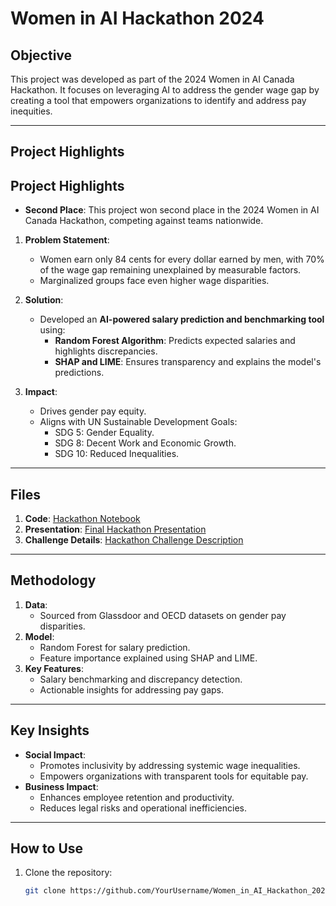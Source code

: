 # Women in AI Hackathon 2024

## Objective
This project was developed as part of the 2024 Women in AI Canada Hackathon. It focuses on leveraging AI to address the gender wage gap by creating a tool that empowers organizations to identify and address pay inequities.

---

## Project Highlights
## Project Highlights
- **Second Place**: This project won second place in the 2024 Women in AI Canada Hackathon, competing against teams nationwide.

1. **Problem Statement**:
   - Women earn only 84 cents for every dollar earned by men, with 70% of the wage gap remaining unexplained by measurable factors.
   - Marginalized groups face even higher wage disparities.

2. **Solution**:
   - Developed an **AI-powered salary prediction and benchmarking tool** using:
     - **Random Forest Algorithm**: Predicts expected salaries and highlights discrepancies.
     - **SHAP and LIME**: Ensures transparency and explains the model's predictions.

3. **Impact**:
   - Drives gender pay equity.
   - Aligns with UN Sustainable Development Goals:
     - SDG 5: Gender Equality.
     - SDG 8: Decent Work and Economic Growth.
     - SDG 10: Reduced Inequalities.

---

## Files
1. **Code**: [Hackathon Notebook](./Team_PPG_Hackathon.ipynb)
2. **Presentation**: [Final Hackathon Presentation](./Team%20PPG%20Final%20Hackathon%20Presentation.pdf)
3. **Challenge Details**: [Hackathon Challenge Description](./2024%20Women%20in%20AI%20Canada%20Hackathon%20Challenge.pdf)

---

## Methodology
1. **Data**:
   - Sourced from Glassdoor and OECD datasets on gender pay disparities.
2. **Model**:
   - Random Forest for salary prediction.
   - Feature importance explained using SHAP and LIME.
3. **Key Features**:
   - Salary benchmarking and discrepancy detection.
   - Actionable insights for addressing pay gaps.

---

## Key Insights
- **Social Impact**:
  - Promotes inclusivity by addressing systemic wage inequalities.
  - Empowers organizations with transparent tools for equitable pay.
- **Business Impact**:
  - Enhances employee retention and productivity.
  - Reduces legal risks and operational inefficiencies.

---

## How to Use
1. Clone the repository:
   ```bash
   git clone https://github.com/YourUsername/Women_in_AI_Hackathon_2024.git

